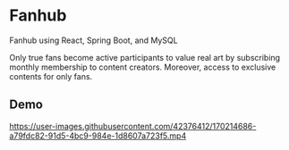 # Fanhub

Fanhub using React, Spring Boot, and MySQL

Only true fans become active participants to value real art by subscribing monthly membership to content creators. Moreover, access to exclusive contents for only fans.

## Demo

https://user-images.githubusercontent.com/42376412/170214686-a79fdc82-91d5-4bc9-984e-1d8607a723f5.mp4

